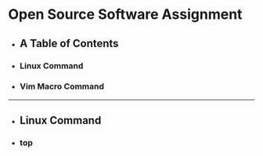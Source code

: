 # Open Source Software Assignment 

+ ## A Table of Contents
+ ### Linux Command
+ ### Vim Macro Command

---

+ ## Linux Command
+ ### __top__
